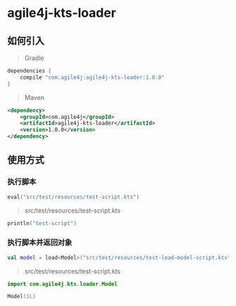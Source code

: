 # agile4j-kts-loader

## 如何引入

>Gradle
```groovy
dependencies {
    compile "com.agile4j:agile4j-kts-loader:1.0.0"
}
```

>Maven
```xml
<dependency>
    <groupId>com.agile4j</groupId>
    <artifactId>agile4j-kts-loader</artifactId>
    <version>1.0.0</version>
</dependency>
```

## 使用方式
### 执行脚本
```Kotlin
eval("src/test/resources/test-script.kts")
```

> src/test/resources/test-script.kts
```Kotlin
println("test-script")
```

### 执行脚本并返回对象
```Kotlin
val model = load<Model>("src/test/resources/test-load-model-script.kts")
```

> src/test/resources/test-script.kts
```Kotlin
import com.agile4j.kts.loader.Model

Model(1L)
```